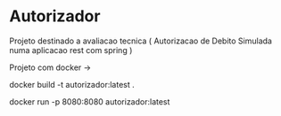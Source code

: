 # Autorizador
Projeto destinado a avaliacao tecnica ( Autorizacao de Debito Simulada numa aplicacao rest com spring )

Projeto com docker ->

docker build -t autorizador:latest .     

docker run -p 8080:8080 autorizador:latest
